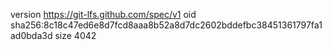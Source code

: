 version https://git-lfs.github.com/spec/v1
oid sha256:8c18c47ed6e8d7fcd8aaa8b52a8d7dc2602bddefbc38451361797fa1ad0bda3d
size 4042
